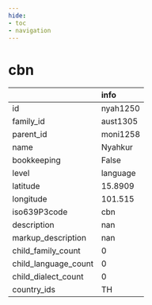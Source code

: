 ```yaml
---
hide:
- toc
- navigation
---
```

# cbn
|                      | info     |
|:---------------------|:---------|
| id                   | nyah1250 |
| family_id            | aust1305 |
| parent_id            | moni1258 |
| name                 | Nyahkur  |
| bookkeeping          | False    |
| level                | language |
| latitude             | 15.8909  |
| longitude            | 101.515  |
| iso639P3code         | cbn      |
| description          | nan      |
| markup_description   | nan      |
| child_family_count   | 0        |
| child_language_count | 0        |
| child_dialect_count  | 0        |
| country_ids          | TH       |